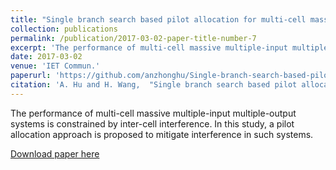 ```yaml
---
title: "Single branch search based pilot allocation for multi-cell massive multiple-input multiple-output systems"
collection: publications
permalink: /publication/2017-03-02-paper-title-number-7
excerpt: 'The performance of multi-cell massive multiple-input multiple-output systems is constrained by inter-cell interference. In this study, a pilot allocation approach is proposed to mitigate interference in such systems.'
date: 2017-03-02
venue: 'IET Commun.'
paperurl: 'https://github.com/anzhonghu/Single-branch-search-based-pilot-allocation-for-multi-cell-massive-multiple-input-multiple-output-sy'
citation: 'A. Hu and H. Wang,  "Single branch search based pilot allocation for multi-cell massive multiple-input multiple-output systems," <i>IET Commun.</i>, vol. 11, no. 5, pp. 726-732, Mar. 2017.'
---
```

The performance of multi-cell massive multiple-input multiple-output systems is constrained by inter-cell interference. In this study, a pilot allocation approach is proposed to mitigate interference in such systems.

[Download paper here](https://github.com/anzhonghu/Single-branch-search-based-pilot-allocation-for-multi-cell-massive-multiple-input-multiple-output-sy)
